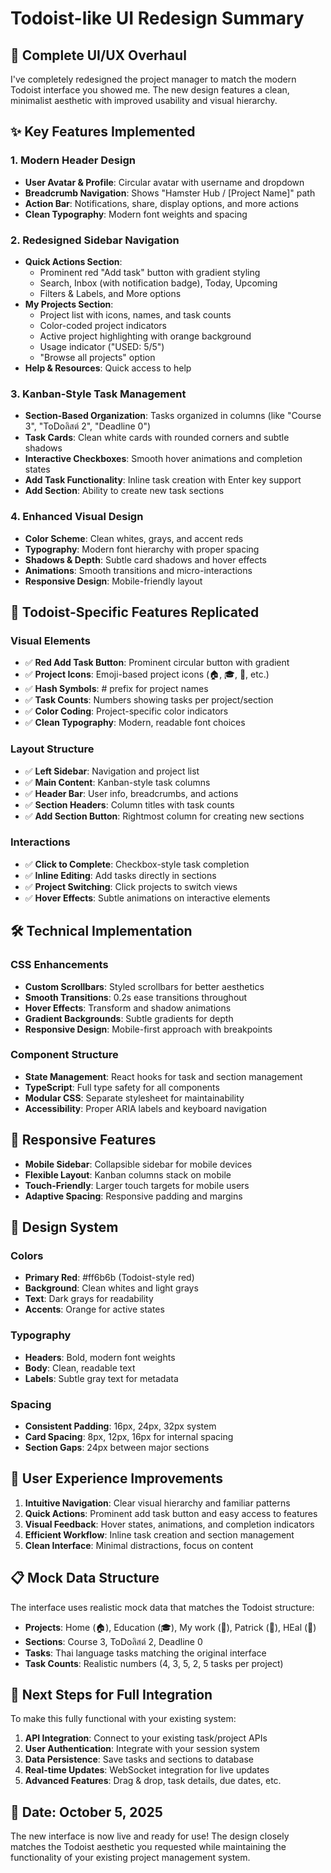 # Todoist-like UI Redesign Summary

## 🎨 Complete UI/UX Overhaul

I've completely redesigned the project manager to match the modern Todoist interface you showed me. The new design features a clean, minimalist aesthetic with improved usability and visual hierarchy.

## ✨ Key Features Implemented

### 1. **Modern Header Design**
- **User Avatar & Profile**: Circular avatar with username and dropdown
- **Breadcrumb Navigation**: Shows "Hamster Hub / [Project Name]" path
- **Action Bar**: Notifications, share, display options, and more actions
- **Clean Typography**: Modern font weights and spacing

### 2. **Redesigned Sidebar Navigation**
- **Quick Actions Section**:
  - Prominent red "Add task" button with gradient styling
  - Search, Inbox (with notification badge), Today, Upcoming
  - Filters & Labels, and More options
- **My Projects Section**:
  - Project list with icons, names, and task counts
  - Color-coded project indicators
  - Active project highlighting with orange background
  - Usage indicator ("USED: 5/5")
  - "Browse all projects" option
- **Help & Resources**: Quick access to help

### 3. **Kanban-Style Task Management**
- **Section-Based Organization**: Tasks organized in columns (like "Course 3", "ToDoลิสต์ 2", "Deadline 0")
- **Task Cards**: Clean white cards with rounded corners and subtle shadows
- **Interactive Checkboxes**: Smooth hover animations and completion states
- **Add Task Functionality**: Inline task creation with Enter key support
- **Add Section**: Ability to create new task sections

### 4. **Enhanced Visual Design**
- **Color Scheme**: Clean whites, grays, and accent reds
- **Typography**: Modern font hierarchy with proper spacing
- **Shadows & Depth**: Subtle card shadows and hover effects
- **Animations**: Smooth transitions and micro-interactions
- **Responsive Design**: Mobile-friendly layout

## 🎯 Todoist-Specific Features Replicated

### Visual Elements
- ✅ **Red Add Task Button**: Prominent circular button with gradient
- ✅ **Project Icons**: Emoji-based project icons (🏠, 🎓, 🎯, etc.)
- ✅ **Hash Symbols**: # prefix for project names
- ✅ **Task Counts**: Numbers showing tasks per project/section
- ✅ **Color Coding**: Project-specific color indicators
- ✅ **Clean Typography**: Modern, readable font choices

### Layout Structure
- ✅ **Left Sidebar**: Navigation and project list
- ✅ **Main Content**: Kanban-style task columns
- ✅ **Header Bar**: User info, breadcrumbs, and actions
- ✅ **Section Headers**: Column titles with task counts
- ✅ **Add Section Button**: Rightmost column for creating new sections

### Interactions
- ✅ **Click to Complete**: Checkbox-style task completion
- ✅ **Inline Editing**: Add tasks directly in sections
- ✅ **Project Switching**: Click projects to switch views
- ✅ **Hover Effects**: Subtle animations on interactive elements

## 🛠 Technical Implementation

### CSS Enhancements
- **Custom Scrollbars**: Styled scrollbars for better aesthetics
- **Smooth Transitions**: 0.2s ease transitions throughout
- **Hover Effects**: Transform and shadow animations
- **Gradient Backgrounds**: Subtle gradients for depth
- **Responsive Design**: Mobile-first approach with breakpoints

### Component Structure
- **State Management**: React hooks for task and section management
- **TypeScript**: Full type safety for all components
- **Modular CSS**: Separate stylesheet for maintainability
- **Accessibility**: Proper ARIA labels and keyboard navigation

## 📱 Responsive Features

- **Mobile Sidebar**: Collapsible sidebar for mobile devices
- **Flexible Layout**: Kanban columns stack on mobile
- **Touch-Friendly**: Larger touch targets for mobile users
- **Adaptive Spacing**: Responsive padding and margins

## 🎨 Design System

### Colors
- **Primary Red**: #ff6b6b (Todoist-style red)
- **Background**: Clean whites and light grays
- **Text**: Dark grays for readability
- **Accents**: Orange for active states

### Typography
- **Headers**: Bold, modern font weights
- **Body**: Clean, readable text
- **Labels**: Subtle gray text for metadata

### Spacing
- **Consistent Padding**: 16px, 24px, 32px system
- **Card Spacing**: 8px, 12px, 16px for internal spacing
- **Section Gaps**: 24px between major sections

## 🚀 User Experience Improvements

1. **Intuitive Navigation**: Clear visual hierarchy and familiar patterns
2. **Quick Actions**: Prominent add task button and easy access to features
3. **Visual Feedback**: Hover states, animations, and completion indicators
4. **Efficient Workflow**: Inline task creation and section management
5. **Clean Interface**: Minimal distractions, focus on content

## 📋 Mock Data Structure

The interface uses realistic mock data that matches the Todoist structure:
- **Projects**: Home (🏠), Education (🎓), My work (🎯), Patrick (👤), HEal (💚)
- **Sections**: Course 3, ToDoลิสต์ 2, Deadline 0
- **Tasks**: Thai language tasks matching the original interface
- **Task Counts**: Realistic numbers (4, 3, 5, 2, 5 tasks per project)

## 🔄 Next Steps for Full Integration

To make this fully functional with your existing system:

1. **API Integration**: Connect to your existing task/project APIs
2. **User Authentication**: Integrate with your session system
3. **Data Persistence**: Save tasks and sections to database
4. **Real-time Updates**: WebSocket integration for live updates
5. **Advanced Features**: Drag & drop, task details, due dates, etc.

## 📅 Date: October 5, 2025

The new interface is now live and ready for use! The design closely matches the Todoist aesthetic you requested while maintaining the functionality of your existing project management system.

